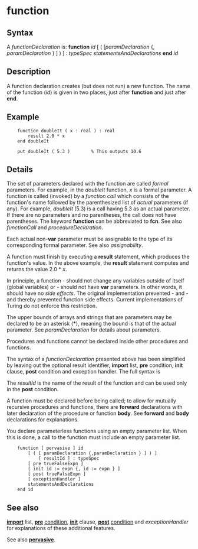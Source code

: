 
# function

## Syntax
A _functionDeclaration_ is:   **function** _id_ [ ( [_paramDeclaration_ {, _paramDeclaration_ } ] ) ]               : _typeSpec_     _statementsAndDeclarations_   **end** _id_

## Description
A function declaration creates (but does not run) a new function. The name of the function (_id_) is given in two places, just after **function** and just after **end**.


## Example


        function doubleIt ( x : real ) : real
            result 2.0 * x
        end doubleIt
        
        put doubleIt ( 5.3 )        % This outputs 10.6
## Details
The set of parameters declared with the function are called _formal_ parameters. For example, in the _doubleIt_ function, _x_ is a formal parameter. A function is called (invoked) by a _function call_ which consists of the function's name followed by the parenthesized list of _actual_ parameters (if any). For example, _doubleIt_ (5.3) is a call having 5.3 as an actual parameter. If there are no parameters and no parentheses, the call does not have parentheses. The keyword **function** can be abbreviated to **fcn**. See also _functionCall_ and _procedureDeclaration_.

Each actual non-**var** parameter must be assignable to the type of its corresponding formal parameter. See also _assignability_.

A function must finish by executing a **result** statement, which produces the function's value. In the above example, the **result** statement computes and returns the value 2.0 * _x_.

In principle, a function -  should not change any variables outside of itself (global variables) or -  should not have **var** parameters. In other words, it should have no _side effects_. The original implementation prevented -  and -  and thereby prevented function side effects. Current implementations of Turing do not enforce this restriction.

The upper bounds of arrays and strings that are parameters may be declared to be an asterisk (__*__), meaning the bound is that of the actual parameter. See _paramDeclaration_ for details about parameters.

Procedures and functions cannot be declared inside other procedures and functions.

The syntax of a _functionDeclaration_ presented above has been simplified by leaving out the optional result identifier, **import** list, **pre** condition, **init** clause, **post** condition and exception handler. The full syntax is

The _resultId_ is the name of the result of the function and can be used only in the **post** condition.

A function must be declared before being called; to allow for mutually recursive procedures and functions, there are **forward** declarations with later declaration of the procedure or function **body**. See **forward** and **body** declarations for explanations.

You declare parameterless functions using an empty parameter list. When this is done, a call to the function must include an empty parameter list.

        function [ pervasive ] id
            [ ( [ paramDeclaration {,paramDeclaration } ] ) ] 
                [ resultId ] : typeSpec
            [ pre trueFalseExpn ]
            [ init id := expn {, id := expn } ]
            [ post trueFalseExpn ]
            [ exceptionHandler ]
            statementsAndDeclarations
        end id
## See also
**[import](import.html)** list, **[pre](pre.html)** [condition](condition.html), **[init](init.html)** clause, **[post](post.html)** [condition](condition.html) and _exceptionHandler_ for explanations of these additional features.

See also **[pervasive](pervasive.html)**. 

